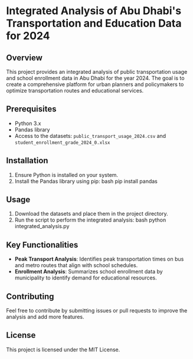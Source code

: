 # Integrated Analysis of Abu Dhabi's Transportation and Education Data for 2024

## Overview
This project provides an integrated analysis of public transportation usage and school enrollment data in Abu Dhabi for the year 2024. The goal is to create a comprehensive platform for urban planners and policymakers to optimize transportation routes and educational services.

## Prerequisites
- Python 3.x
- Pandas library
- Access to the datasets: `public_transport_usage_2024.csv` and `student_enrollment_grade_2024_0.xlsx`

## Installation
1. Ensure Python is installed on your system.
2. Install the Pandas library using pip:
   bash
   pip install pandas
   

## Usage
1. Download the datasets and place them in the project directory.
2. Run the script to perform the integrated analysis:
   bash
   python integrated_analysis.py
   

## Key Functionalities
- **Peak Transport Analysis**: Identifies peak transportation times on bus and metro routes that align with school schedules.
- **Enrollment Analysis**: Summarizes school enrollment data by municipality to identify demand for educational resources.

## Contributing
Feel free to contribute by submitting issues or pull requests to improve the analysis and add more features.

## License
This project is licensed under the MIT License.
